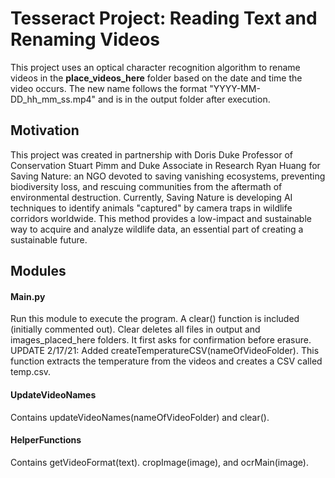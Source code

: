 # Tesseract Project: Reading Text and Renaming Videos
This project uses an optical character recognition algorithm to rename videos in the **place_videos_here** folder based on the date and time the video occurs.  The new name follows the format "YYYY-MM-DD_hh_mm_ss.mp4" and is in the output folder after execution.

## Motivation
This project was created in partnership with Doris Duke Professor of Conservation Stuart Pimm and Duke Associate in Research Ryan Huang for Saving Nature: an NGO devoted to saving vanishing ecosystems, preventing biodiversity loss, and rescuing communities from the aftermath of environmental destruction.  Currently, Saving Nature is developing AI techniques to identify animals "captured" by camera traps in wildlife corridors worldwide.  This method provides a low-impact and sustainable way to acquire and analyze wildlife data, an essential part of creating a sustainable future.


## Modules 
#### Main.py
Run this module to execute the program.  A clear() function is included (initially commented out).  Clear deletes all files in output and images_placed_here folders. It first asks for confirmation before erasure.
UPDATE 2/17/21: Added createTemperatureCSV(nameOfVideoFolder).  This function extracts the temperature from the videos and creates a CSV called temp.csv.

#### UpdateVideoNames
Contains updateVideoNames(nameOfVideoFolder) and clear().  

#### HelperFunctions
Contains getVideoFormat(text). cropImage(image), and ocrMain(image).


